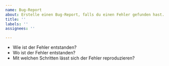 ```yaml
---
name: Bug-Report
about: Erstelle einen Bug-Report, falls du einen Fehler gefunden hast.
title: ''
labels: ''
assignees: ''

---
```


- Wie ist der Fehler entstanden?
- Wo ist der Fehler entstanden?
- Mit welchen Schritten lässt sich der Fehler reproduzieren?
